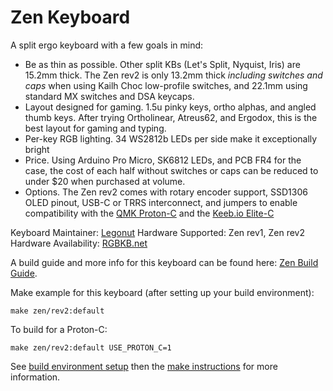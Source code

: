 # Zen Keyboard

A split ergo keyboard with a few goals in mind:

- Be as thin as possible. Other split KBs (Let's Split, Nyquist, Iris) are 15.2mm thick. The Zen rev2 is only 13.2mm thick *including switches and caps* when using Kailh Choc low-profile switches, and 22.1mm using standard MX switches and DSA keycaps.
- Layout designed for gaming. 1.5u pinky keys, ortho alphas, and angled thumb keys. After trying Ortholinear, Atreus62, and Ergodox, this is the best layout for gaming and typing.
- Per-key RGB lighting. 34 WS2812b LEDs per side make it exceptionally bright
- Price. Using Arduino Pro Micro, SK6812 LEDs, and PCB FR4 for the case, the cost of each half without switches or caps can be reduced to under $20 when purchased at volume.
- Options. The Zen rev2 comes with rotary encoder support, SSD1306 OLED pinout, USB-C or TRRS interconnect, and jumpers to enable compatibility with the [QMK Proton-C](https://olkb.com/parts/qmk-proton-c) and the [Keeb.io Elite-C](https://keeb.io/products/elite-c-usb-c-pro-micro-replacement-arduino-compatible-atmega32u4)

Keyboard Maintainer: [Legonut](https://github.com/Legonut)
Hardware Supported: Zen rev1, Zen rev2
Hardware Availability: [RGBKB.net](https://www.rgbkb.net/)

A build guide and more info for this keyboard can be found here: [Zen Build Guide](https://rgbkb.gitbook.io/sol-build-guide/zygomorph-build-guide/untitled).

Make example for this keyboard (after setting up your build environment):

    make zen/rev2:default

To build for a Proton-C:

    make zen/rev2:default USE_PROTON_C=1

See [build environment setup](https://docs.qmk.fm/#/getting_started_build_tools) then the [make instructions](https://docs.qmk.fm/#/getting_started_make_guide) for more information.
